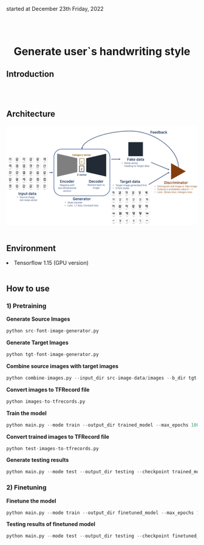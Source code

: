started at December 23th Friday, 2022

<br>
<br>

<div align='center'>
    <h1>Generate user`s handwriting style</h1>
</div>

<h2>Introduction</h2>

<br>
<br>

<h2>Architecture</h2>
<img src="architecture\architecture.png"/>

<br>
<br>

<h2>Environment</h2>
<li>Tensorflow 1.15 (GPU version)</li>

<br>

<h2>How to use</h2>
<h3>1) Pretraining</h3>

<b>Generate Source Images</b>

```python
python src-font-image-generator.py
```

<b>Generate Target Images</b>

```python
python tgt-font-image-generator.py
```

<b>Combine source images with target images</b>

```python
python combine-images.py --input_dir src-image-data/images --b_dir tgt-image-data/images --operation combine
```

<b>Convert images to TFRecord file</b>

```python
python images-to-tfrecords.py
```

<b>Train the model</b>

```python
python main.py --mode train --output_dir trained_model --max_epochs 100
```

<b>Convert trained images to TFRecord file</b>

```python
python test-images-to-tfrecords.py
```

<b>Generate testing results</b>

```python
python main.py --mode test --output_dir testing --checkpoint trained_model
```

<h3>2) Finetuning</h3>

<b>Finetune the model</b>

```python
python main.py --mode train --output_dir finetuned_model --max_epochs 100 --checkpoint trained_model
```

<b>Testing results of finetuned model</b>

```python
python main.py --mode test --output_dir testing --checkpoint finetuned_model
```
